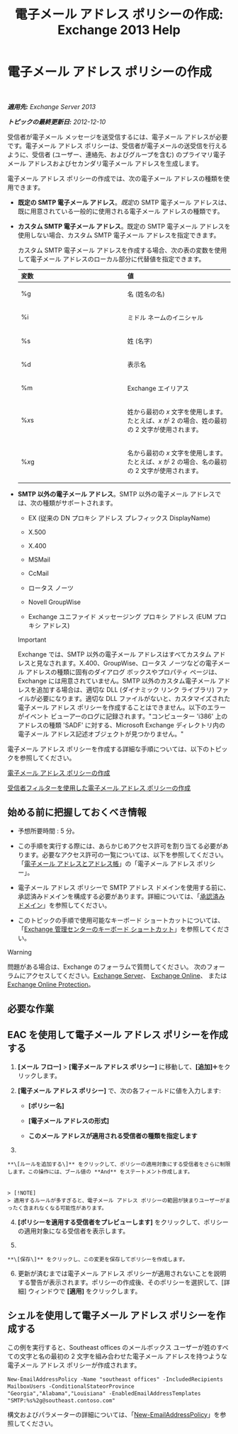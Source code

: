 ﻿---
title: '電子メール アドレス ポリシーの作成: Exchange 2013 Help'
TOCTitle: 電子メール アドレス ポリシーの作成
ms:assetid: eb2bf42e-2058-4e17-85d5-97546433b40a
ms:mtpsurl: https://technet.microsoft.com/ja-jp/library/Bb125137(v=EXCHG.150)
ms:contentKeyID: 49896536
ms.date: 05/23/2018
mtps_version: v=EXCHG.150
f1_keywords:
- Microsoft.Exchange.Management.SnapIn.Esm.OrganizationConfiguration.NewEmailAddressPolicyWizardForm.EmailAddressPolicyIntroductionPage
ms.translationtype: MT
---

# 電子メール アドレス ポリシーの作成

 

_**適用先:** Exchange Server 2013_

_**トピックの最終更新日:** 2012-12-10_

受信者が電子メール メッセージを送受信するには、電子メール アドレスが必要です。電子メール アドレス ポリシーは、受信者が電子メールの送受信を行えるように、受信者 (ユーザー、連絡先、およびグループを含む) のプライマリ電子メール アドレスおよびセカンダリ電子メール アドレスを生成します。

電子メール アドレス ポリシーの作成では、次の電子メール アドレスの種類を使用できます。

  - **既定の SMTP 電子メール アドレス**。*既定*の SMTP 電子メール アドレスは、既に用意されている一般的に使用される電子メール アドレスの種類です。

  - **カスタム SMTP 電子メール アドレス**。既定の SMTP 電子メール アドレスを使用しない場合、カスタム SMTP 電子メール アドレスを指定できます。
    
    カスタム SMTP 電子メール アドレスを作成する場合、次の表の変数を使用して電子メール アドレスのローカル部分に代替値を指定できます。
    
    
    <table>
    <colgroup>
    <col style="width: 50%" />
    <col style="width: 50%" />
    </colgroup>
    <thead>
    <tr class="header">
    <th>変数</th>
    <th>値</th>
    </tr>
    </thead>
    <tbody>
    <tr class="odd">
    <td><p>%g</p></td>
    <td><p>名 (姓名の名)</p></td>
    </tr>
    <tr class="even">
    <td><p>%i</p></td>
    <td><p>ミドル ネームのイニシャル</p></td>
    </tr>
    <tr class="odd">
    <td><p>%s</p></td>
    <td><p>姓 (名字)</p></td>
    </tr>
    <tr class="even">
    <td><p>%d</p></td>
    <td><p>表示名</p></td>
    </tr>
    <tr class="odd">
    <td><p>%m</p></td>
    <td><p>Exchange エイリアス</p></td>
    </tr>
    <tr class="even">
    <td><p>%<em>x</em>s</p></td>
    <td><p>姓から最初の <em>x</em> 文字を使用します。たとえば、<em>x</em> が 2 の場合、姓の最初の 2 文字が使用されます。</p></td>
    </tr>
    <tr class="odd">
    <td><p>%<em>x</em>g</p></td>
    <td><p>名から最初の <em>x</em> 文字を使用します。たとえば、<em>x</em> が 2 の場合、名の最初の 2 文字が使用されます。</p></td>
    </tr>
    </tbody>
    </table>


  - **SMTP 以外の電子メール アドレス**。SMTP 以外の電子メール アドレスでは、次の種類がサポートされます。
    
      - EX (従来の DN プロキシ アドレス プレフィックス DisplayName)
    
      - X.500
    
      - X.400
    
      - MSMail
    
      - CcMail
    
      - ロータス ノーツ
    
      - Novell GroupWise
    
      - Exchange ユニファイド メッセージング プロキシ アドレス (EUM プロキシ アドレス)
    

    > [!IMPORTANT]
    > Exchange では、SMTP 以外の電子メール アドレスはすべてカスタム アドレスと見なされます。X.400、GroupWise、ロータス ノーツなどの電子メール アドレスの種類に固有のダイアログ ボックスやプロパティ ページは、Exchange には用意されていません。SMTP 以外のカスタム電子メール アドレスを追加する場合は、適切な DLL (ダイナミック リンク ライブラリ) ファイルが必要になります。適切な DLL ファイルがないと、カスタマイズされた電子メール アドレス ポリシーを作成することはできません。以下のエラーがイベント ビューアーのログに記録されます。"コンピューター 'i386' 上のアドレスの種類 'SADF' に対する、Microsoft Exchange ディレクトリ内の電子メール アドレス記述オブジェクトが見つかりません。"



電子メール アドレス ポリシーを作成する詳細な手順については、以下のトピックを参照してください。

[電子メール アドレス ポリシーの作成](create-an-email-address-policy-exchange-2013-help.md)

[受信者フィルターを使用した電子メール アドレス ポリシーの作成](create-an-email-address-policy-by-using-recipient-filters-exchange-2013-help.md)

## 始める前に把握しておくべき情報

  - 予想所要時間 : 5 分。

  - この手順を実行する際には、あらかじめアクセス許可を割り当てる必要があります。必要なアクセス許可の一覧については、以下を参照してください。「[電子メール アドレスとアドレス帳](email-addresses-and-address-books-exchange-2013-help.md)」の「電子メール アドレス ポリシー」。

  - 電子メール アドレス ポリシーで SMTP アドレス ドメインを使用する前に、承認済みドメインを構成する必要があります。詳細については、「[承認済みドメイン](accepted-domains-exchange-2013-help.md)」を参照してください。

  - このトピックの手順で使用可能なキーボード ショートカットについては、「[Exchange 管理センターのキーボード ショートカット](keyboard-shortcuts-in-the-exchange-admin-center-exchange-online-protection-help.md)」を参照してください。


> [!WARNING]
> 問題がある場合は、Exchange のフォーラムで質問してください。 次のフォーラムにアクセスしてください。<A href="https://go.microsoft.com/fwlink/p/?linkid=60612">Exchange Server</A>、 <A href="https://go.microsoft.com/fwlink/p/?linkid=267542">Exchange Online</A>、 または <A href="https://go.microsoft.com/fwlink/p/?linkid=285351">Exchange Online Protection</A>。



## 必要な作業

## EAC を使用して電子メール アドレス ポリシーを作成する

1.  **\[メール フロー\]** \> **\[電子メール アドレス ポリシー\]** に移動して、**\[追加\]**![\[追加\] アイコン](images/JJ218640.c1e75329-d6d7-4073-a27d-498590bbb558(EXCHG.150).gif "[追加] アイコン")をクリックします。

2.  **\[電子メール アドレス ポリシー\]** で、次の各フィールドに値を入力します:
    
      - **\[ポリシー名\]**
    
      - **\[電子メール アドレスの形式\]**
    
      - **このメール アドレスが適用される受信者の種類を指定します**

3.  
    
    **\[ルールを追加する\]** をクリックして、ポリシーの適用対象にする受信者をさらに制限します。この操作には、ブール値の **And** をステートメント作成します。
    

    > [!NOTE]
    > 適用するルールが多すぎると、電子メール アドレス ポリシーの範囲が狭まりユーザーがまったく含まれなくなる可能性があります。



4.  **\[ポリシーを適用する受信者をプレビューします\]** をクリックして、ポリシーの適用対象になる受信者を表示します。

5.  
    
    **\[保存\]** をクリックし、この変更を保存してポリシーを作成します。

6.  更新が済むまでは電子メール アドレス ポリシーが適用されないことを説明する警告が表示されます。ポリシーの作成後、そのポリシーを選択して、\[詳細\] ウィンドウで **\[適用\]** をクリックします。

## シェルを使用して電子メール アドレス ポリシーを作成する

この例を実行すると、Southeast offices のメールボックス ユーザーが姓のすべての文字と名の最初の 2 文字を組み合わせた電子メール アドレスを持つような電子メール アドレス ポリシーが作成されます。

    New-EmailAddressPolicy -Name "southeast offices" -IncludedRecipients MailboxUsers -ConditionalStateorProvince "Georgia","Alabama","Louisiana" -EnabledEmailAddressTemplates "SMTP:%s%2g@southeast.contoso.com"

構文およびパラメーターの詳細については、「[New-EmailAddressPolicy](https://technet.microsoft.com/ja-jp/library/aa996800\(v=exchg.150\))」を参照してください。

